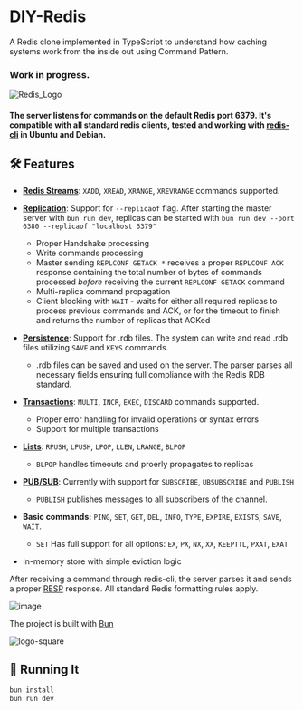 # DIY-Redis

A Redis clone implemented in TypeScript to understand how caching systems work from the inside out using Command Pattern. 

### Work in progress.

![Redis_Logo](https://github.com/danzin/DIY-Redis/assets/8279984/a74d9d0a-153a-46d9-8b35-d60eaa09ab17)

#### The server listens for commands on the default Redis port 6379. It's compatible with all standard redis clients, tested and working with [redis-cli](https://redis.io/docs/latest/develop/connect/cli/) in Ubuntu and Debian.

## 🛠 Features

- **[Redis Streams](https://redis.io/docs/latest/develop/data-types/streams/)**:  `XADD`, `XREAD`, `XRANGE`, `XREVRANGE` commands supported.
  
- **[Replication](https://redis.io/docs/latest/operate/oss_and_stack/management/replication/)**: Support for `--replicaof` flag. After starting the master server with `bun run dev`, replicas can be started with `bun run dev --port 6380 --replicaof "localhost 6379"`
  - Proper Handshake processing
  - Write commands processing
  - Master sending `REPLCONF GETACK *` receives a proper `REPLCONF ACK` response containing the total number of bytes of commands processed *before* receiving the current `REPLCONF GETACK` command
  - Multi-replica command propagation
  - Client blocking with `WAIT` - waits for either all required replicas to process previous commands and ACK, or for the timeout to finish and returns the number of replicas that ACKed
    
- **[Persistence](https://redis.io/docs/latest/operate/oss_and_stack/management/persistence/)**: Support for .rdb files. The system can write and read .rdb files utilizing `SAVE` and `KEYS` commands.
  - .rdb files can be saved and used on the server. The parser parses all necessary fields ensuring full compliance with the Redis RDB standard.
    
- **[Transactions](https://redis.io/docs/latest/develop/using-commands/transactions/)**: `MULTI`, `INCR`, `EXEC`, `DISCARD` commands supported.
  - Proper error handling for invalid operations or syntax errors
  - Support for multiple transactions
    
- **[Lists](https://redis.io/docs/latest/develop/data-types/lists/)**: `RPUSH`, `LPUSH`, `LPOP`, `LLEN`, `LRANGE`, `BLPOP`
  - `BLPOP` handles timeouts and proerly propagates to replicas
    
- **[PUB/SUB](https://redis.io/docs/latest/develop/pubsub/)**: Currently with support for `SUBSCRIBE`, `UBSUBSCRIBE` and `PUBLISH`
  - `PUBLISH` publishes messages to all subscribers of the channel.
    
- **Basic commands:** `PING`, `SET`, `GET`, `DEL`, `INFO`, `TYPE`, `EXPIRE`, `EXISTS`, `SAVE`, `WAIT`. 
  - `SET` Has full support for all options: `EX`, `PX`, `NX`, `XX`, `KEEPTTL`, `PXAT`, `EXAT`
    
- In-memory store with simple eviction logic


After receiving a command through redis-cli, the server parses it and sends a proper [RESP](https://redis.io/docs/latest/develop/reference/protocol-spec/) response. All standard Redis formatting rules apply. 

![image](https://github.com/danzin/DIY-Redis/assets/8279984/b11ca00b-d196-4aa9-a086-5cc6fa4baef4)

The project is built with [Bun](https://bun.sh/) 

![logo-square](https://github.com/danzin/DIY-Redis/assets/8279984/d3372183-e1c0-43f3-a1da-e299aa910e13)

## 🚀 Running It

```bash 
bun install
bun run dev 















